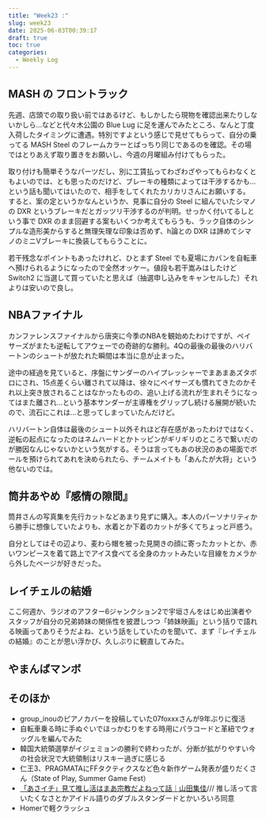 ```yaml
---
title: "Week23 :"
slug: week23
date: 2025-06-03T00:39:17
draft: true
toc: true
categories:
  - Weekly Log
---
```

## MASH の フロントラック

先週、店頭での取り扱い前ではあるけど、もしかしたら現物を確認出来たりしないかしら…などと代々木公園の Blue Lug に足を運んでみたところ、なんと丁度入荷したタイミングに遭遇。特別ですよという感じで見せてもらって、自分の乗ってる MASH Steel のフレームカラーとばっちり同じであるのを確認。その場ではとりあえず取り置きをお願いし、今週の月曜組み付けてもらった。

取り付けも簡単そうなパーツだし、別に工賃払ってわざわざやってもらわなくともよいのでは、とも思ったのだけど、ブレーキの種類によっては干渉するかも…という話も聞いてはいたので、相手をしてくれたカリカリさんにお願いする。
すると、案の定というかなんというか、見事に自分の Steel に組んでいたシマノの DXR というブレーキだとガッツリ干渉するのが判明。せっかく付いてるしという事で DXR のまま回避する案もいくつか考えてもらうも、ラック自体のシンプルな造形美からすると無理矢理な印象は否めず、h論との DXR は諦めてシマノのミニVブレーキに換装してもらうことに。

若干残念なポイントもあったけれど、ひとまず Steel でも夏場にカバンを自転車へ預けられるようになったので全然オッケー。値段も若干嵩みはしたけど Switch2 に当選して買っていたと思えば（抽選申し込みをキャンセルした）それよりは安いので良し。

## NBAファイナル

カンファレンスファイナルから唐突に今季のNBAを観始めたわけですが、ペイサーズがまたも逆転してアウェーでの奇跡的な勝利。4Qの最後の最後のハリバートンのシュートが放たれた瞬間は本当に息が止まった。

途中の経過を見ていると、序盤にサンダーのハイプレッシャーでまあまあズタボロにされ、15点差くらい離されて以降は、徐々にペイサーズも慣れてきたのかそれ以上突き放されることはなかったものの、追い上げる流れが生まれそうになってはまた離され…という基本サンダーが主導権をグリップし続ける展開が続いたので、流石にこれは…と思ってしまっていたんだけど。

ハリバートン自体は最後のシュート以外それほど存在感があったわけではなく、逆転の起点になったのはネムハードとかトッピンがギリギリのところで繋いだのが勝因なんじゃないかという気がする。そうは言ってもあの状況のあの場面でボールを預けられてあれを決められたら、チームメイトも「あんたが大将」という他ないのでは。

## 筒井あやめ『感情の隙間』

筒井さんの写真集を先行カットなどあまり見ずに購入。本人のパーソナリティから勝手に想像していたよりも、水着とか下着のカットが多くてちょっと戸惑う。

自分としてはその辺より、麦わら帽を被った見開きの顔に寄ったカットとか、赤いワンピースを着て路上でアイス食べてる全身のカットみたいな目線をカメラから外したページが好きだった。

## レイチェルの結婚

ここ何週か、ラジオのアフター6ジャンクション2で宇垣さんをはじめ出演者やスタッフが自分の兄弟姉妹の関係性を披瀝しつつ「姉妹映画」という括りで語れる映画ってありそうだよね、という話をしていたのを聞いて、まず『レイチェルの結婚』のことが思い浮かび、久しぶりに観直してみた。


## やまんばマンボ


## そのほか

- group_inouのピアノカバーを投稿していた07foxxxさんが9年ぶりに復活
- 自転車乗る時に手ぬぐいでほっかむりをする時用にパラコードと革紐でウォッグルを編んでみた
- 韓国大統領選挙がイジェミョンの勝利で終わったが、分断が拡がりやすい今の社会状況で大統領制はリスキー過ぎに感じる
- 仁王3、PRAGMATAにFFタクティクスなど色々新作ゲーム発表が盛りだくさん（State of Play, Summer Game Fest）
- [「あさイチ」見て推し活はまあ宗教だよねって話｜山田集佳](https://note.com/arcavir/n/n1e630086adbb)/// 推し活って言いたくなさとかアイドル語りのダブルスタンダードとかいろいろ同意
- Homerで軽クラッシュ
